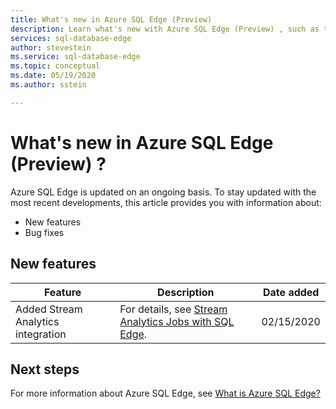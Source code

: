 ```yaml
---
title: What's new in Azure SQL Edge (Preview) 
description: Learn what's new with Azure SQL Edge (Preview) , such as the latest release notes, known issues, bug fixes, deprecated functionality, and upcoming changes.
services: sql-database-edge
author: stevestein
ms.service: sql-database-edge
ms.topic: conceptual
ms.date: 05/19/2020
ms.author: sstein

---
```

# What's new in Azure SQL Edge (Preview) ?

Azure SQL Edge is updated on an ongoing basis. To stay updated with the most recent developments, this article provides you with information about:

- New features
- Bug fixes

## New features

|Feature  |Description  |Date added  |
|---------|---------|---------|
|Added Stream Analytics integration|For details, see [Stream Analytics Jobs with SQL Edge](stream-analytics.md).|02/15/2020|

## Next steps

For more information about Azure SQL Edge, see [What is Azure SQL Edge?](overview.md)
